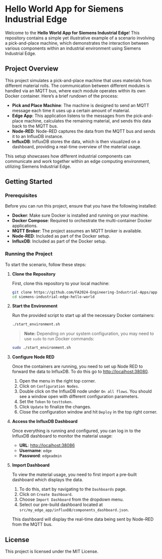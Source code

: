 
# Hello World App for Siemens Industrial Edge

Welcome to the **Hello World App for Siemens Industrial Edge**! This repository contains a simple yet illustrative example of a scenario involving a pick-and-place machine, which demonstrates the interaction between various components within an industrial environment using Siemens Industrial Edge. 

## Project Overview

This project simulates a pick-and-place machine that uses materials from different material rolls. The communication between different modules is handled via an MQTT bus, where each module operates within its own Docker container. Here’s a brief rundown of the process:

- **Pick and Place Machine**: The machine is designed to send an MQTT message each time it uses up a certain amount of material.
- **Edge App**: This application listens to the messages from the pick-and-place machine, calculates the remaining material, and sends this data back to the MQTT bus.
- **Node-RED**: Node-RED captures the data from the MQTT bus and sends it to an InfluxDB instance.
- **InfluxDB**: InfluxDB stores the data, which is then visualized on a dashboard, providing a real-time overview of the material usage.

This setup showcases how different industrial components can communicate and work together within an edge computing environment, utilizing Siemens Industrial Edge.

## Getting Started

### Prerequisites

Before you can run this project, ensure that you have the following installed:

- **Docker**: Make sure Docker is installed and running on your machine.
- **Docker Compose**: Required to orchestrate the multi-container Docker applications.
- **MQTT Broker**: The project assumes an MQTT broker is available.
- **Node-RED**: Included as part of the Docker setup.
- **InfluxDB**: Included as part of the Docker setup.

### Running the Project

To start the scenario, follow these steps:

1. **Clone the Repository**

   First, clone this repository to your local machine:

   ```bash
   git clone https://github.com/FA2024-Engineering-Industrial-Apps/app-hello-world.git
   cd siemens-industrial-edge-hello-world
   ```

2. **Start the Environment**

   Run the provided script to start up all the necessary Docker containers:

   ```bash
   ./start_environment.sh
   ```

   > **Note:** Depending on your system configuration, you may need to use `sudo` to run Docker commands:

   ```bash
   sudo ./start_environment.sh
   ```

3. **Configure Node RED**

   Once the containers are running, you need to set up Node RED to forward the data to InfluxDB.
   To do this go to [http://localhost:38080](http://localhost:38080).

   1. Open the menu in the right top corner.
   2. Click on `Configuration Nodes`.
   3. Double click on the InfluxDB node under `On all flows`. You should see a window open with different configuration parameters.
   4. Set the `Token` to `testtoken`.
   5. Click `Update` to finalize the changes.
   6. Close the configuration window and hit `Deploy` in the top right corner.

4. **Access the InfluxDB Dashboard**

   Once everything is running and configured, you can log in to the InfluxDB dashboard to monitor the material usage:

   - **URL**: [http://localhost:38086](http://localhost:38086)
   - **Username**: `edge`
   - **Password**: `edgeadmin`

5. **Import Dashboard**

   To view the material usage, you need to first import a pre-built dashboard which displays the data.
   
   1. To do this, start by navigating to the `Dashboards` page.
   2. Click on `Create Dashboard`.
   3. Choose `Import Dashboard` from the dropdown menu.
   4. Select our pre-build dashboard located at `src/my_edge_app/influxDB/components_dashboard.json`.

   This dashboard will display the real-time data being sent by Node-RED from the MQTT bus.

## License

This project is licensed under the MIT License.